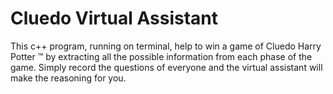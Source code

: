 # Cluedo Virtual Assistant

This c++ program, running on terminal, help to win a game of Cluedo Harry Potter ™ by extracting all the possible information from each phase of the game. Simply record the questions of everyone and the virtual assistant will make the reasoning for you.